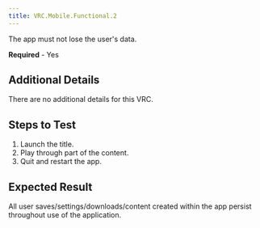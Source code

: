 ```yaml
---
title: VRC.Mobile.Functional.2
---
```


The app must not lose the user's data.

**Required** - Yes

## Additional Details

There are no additional details for this VRC. 

## Steps to Test

1. Launch the title.
2. Play through part of the content.
3. Quit and restart the app.


## Expected Result

All user saves/settings/downloads/content created within the app persist throughout use of the application.
